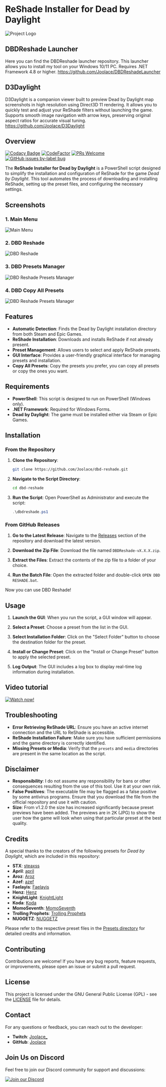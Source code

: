 # ReShade Installer for Dead by Daylight

![Project Logo](https://raw.githubusercontent.com/Joolace/dbd-reshade/main/dbdreshade_logo.png)

## DBDReshade Launcher
Here you can find the DBDReshade launcher repository. This launcher allows you to install my tool on your Windows 10/11 PC. Requires .NET Framework 4.8 or higher. 
https://github.com/Joolace/DBDReshadeLauncher

## D3Daylight
D3Daylight is a companion viewer built to preview Dead by Daylight map screenshots in high resolution using Direct3D 11 rendering.
It allows you to quickly test and adjust your ReShade filters without launching the game.
Supports smooth image navigation with arrow keys, preserving original aspect ratios for accurate visual tuning.
https://github.com/Joolace/D3Daylight

## Overview
[![Codacy Badge](https://app.codacy.com/project/badge/Grade/948e6cfe64064b90abc7ccca25817af3)](https://app.codacy.com/gh/Joolace/dbd-reshade/dashboard?utm_source=gh&utm_medium=referral&utm_content=&utm_campaign=Badge_grade) [![CodeFactor](https://www.codefactor.io/repository/github/joolace/dbd-reshade/badge)](https://www.codefactor.io/repository/github/joolace/dbd-reshade) [![PRs Welcome](https://img.shields.io/badge/PRs-welcome-brightgreen.svg?style=flat-square)](https://makeapullrequest.com) [![GitHub issues by-label bug](https://img.shields.io/github/issues/Joolace/dbd-reshade/bug?label=bugs)](https://github.com/Joolace/dbd-reshade/issues?q=is%3Aissue+is%3Aopen+label%3Abug)

The **ReShade Installer for Dead by Daylight** is a PowerShell script designed to simplify the installation and configuration of ReShade for the game *Dead by Daylight*. This tool automates the process of downloading and installing ReShade, setting up the preset files, and configuring the necessary settings.

## Screenshots

### 1. Main Menu
![Main Menu](./screenshots/bootscreen.png)

### 2. DBD Reshade
![DBD Reshade](./screenshots/dbdreshade.png)

### 3. DBD Presets Manager
![DBD Reshade Presets Manager](./screenshots/dbdreshadepresetmanager.png)

### 4. DBD Copy All Presets
![DBD Reshade Presets Manager](./screenshots/dbdcopypresets.png)

## Features

- **Automatic Detection**: Finds the Dead by Daylight installation directory from both Steam and Epic Games.
- **ReShade Installation**: Downloads and installs ReShade if not already present.
- **Preset Management**: Allows users to select and apply ReShade presets.
- **GUI Interface**: Provides a user-friendly graphical interface for managing presets and installation.
- **Copy All Presets**: Copy the presets you prefer, you can copy all presets or copy the ones you want.

## Requirements

- **PowerShell**: This script is designed to run on PowerShell (Windows only).
- **.NET Framework**: Required for Windows Forms.
- **Dead by Daylight**: The game must be installed either via Steam or Epic Games.

## Installation

### From the Repository

1. **Clone the Repository**:
    ```bash
    git clone https://github.com/Joolace/dbd-reshade.git
    ```

2. **Navigate to the Script Directory**:
    ```bash
    cd dbd-reshade
    ```

3. **Run the Script**:
    Open PowerShell as Administrator and execute the script:
    ```powershell
    .\dbdreshade.ps1
    ```

### From GitHub Releases

1. **Go to the Latest Release**:
   Navigate to the [Releases](https://github.com/Joolace/dbd-reshade/releases) section of the repository and download the latest version.

2. **Download the Zip File**:
   Download the file named `DBDReshade-vX.X.X.zip`.

3. **Extract the Files**:
   Extract the contents of the zip file to a folder of your choice.

4. **Run the Batch File**:
   Open the extracted folder and double-click `OPEN DBD RESHADE.bat`.

Now you can use DBD Reshade!

## Usage

1. **Launch the GUI**: When you run the script, a GUI window will appear.
   
2. **Select a Preset**: Choose a preset from the list in the GUI.

3. **Select Installation Folder**: Click on the "Select Folder" button to choose the destination folder for the preset.

4. **Install or Change Preset**: Click on the "Install or Change Preset" button to apply the selected preset.

5. **Log Output**: The GUI includes a log box to display real-time log information during installation.

## Video tutorial

[![Watch now!](https://i.ytimg.com/vi/OUUZ9shTAnk/sddefault.jpg)](https://www.youtube.com/watch?v=OUUZ9shTAnk)

## Troubleshooting

- **Error Retrieving ReShade URL**: Ensure you have an active internet connection and the URL to ReShade is accessible.
- **ReShade Installation Failure**: Make sure you have sufficient permissions and the game directory is correctly identified.
- **Missing Presets or Media**: Verify that the `presets` and `media` directories are present in the same location as the script.

## Disclaimer

- **Responsibility**: I do not assume any responsibility for bans or other consequences resulting from the use of this tool. Use it at your own risk.
- **False Positives**: The executable file may be flagged as a false positive by some antivirus programs. Ensure that you download the file from the official repository and use it with caution.
- **Size**: From v1.2.0 the size has increased significantly because preset previews have been added. The previews are in 2K (JPG) to show the user how the game will look when using that particular preset at the best quality.

## Credits

A special thanks to the creators of the following presets for *Dead by Daylight*, which are included in this repository:

- **STX**: [steaxss](https://github.com/steaxss/STEAXS-FILTER-PACK)
- **April**: [april](https://www.youtube.com/watch?v=2_YQ_rWiKFE)
- **Aroz**: [Aroz](https://www.youtube.com/watch?v=4TArEDvT_ec&t=30s)
- **Azef**: [azef](https://www.youtube.com/watch?v=FUelIy0sGOk)
- **Faelayis**: [Faelayis](https://github.com/Faelayis/dbd-reshade)
- **Henz**: [Henz](https://discord.com/invite/HxjbEKuvZY)
- **KnightLight**: [KnightLight](https://www.twitch.tv/knightlight)
- **Koda**: [Koda](https://discord.com/invite/bNvWEde5Vr)
- **MomoSeventh**: [MomoSeventh](https://www.twitch.tv/momoseventh/)
- **Trolling Prophets**: [Trolling Prophets](https://discord.com/invite/bNvWEde5Vr)
- **NUGGETZ**: [NUGGETZ](https://www.youtube.com/watch?v=Qs28LJTro70)

Please refer to the respective preset files in the [Presets directory](https://github.com/Joolace/dbd-reshade/tree/main/Presets) for detailed credits and information.

## Contributing

Contributions are welcome! If you have any bug reports, feature requests, or improvements, please open an issue or submit a pull request.

## License

This project is licensed under the GNU General Public License (GPL) - see the [LICENSE](LICENSE) file for details.

## Contact

For any questions or feedback, you can reach out to the developer:

- **Twitch**: [Joolace_](https://twitch.tv/joolace_)
- **GitHub**: [Joolace](https://github.com/Joolace)

## Join Us on Discord

Feel free to join our Discord community for support and discussions:

[![Join our Discord](https://img.shields.io/badge/Join_Discord-7289DA?style=for-the-badge&logo=discord&logoColor=white)](https://discord.gg/RB85R838K9)
